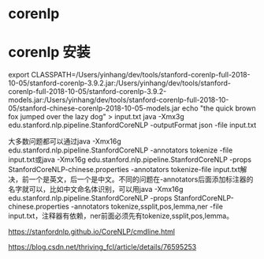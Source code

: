 # corenlp

# corenlp 安装
export CLASSPATH=/Users/yinhang/dev/tools/stanford-corenlp-full-2018-10-05/stanford-corenlp-3.9.2.jar:/Users/yinhang/dev/tools/stanford-corenlp-full-2018-10-05/stanford-corenlp-3.9.2-models.jar:/Users/yinhang/dev/tools/stanford-corenlp-full-2018-10-05/stanford-chinese-corenlp-2018-10-05-models.jar
echo "the quick brown fox jumped over the lazy dog" > input.txt
java -Xmx3g edu.stanford.nlp.pipeline.StanfordCoreNLP -outputFormat json -file input.txt

大多数问题都可以通过java -Xmx16g edu.stanford.nlp.pipeline.StanfordCoreNLP -annotators tokenize -file input.txt或java -Xmx16g edu.stanford.nlp.pipeline.StanfordCoreNLP -props StanfordCoreNLP-chinese.properties -annotators tokenize-file input.txt解决，前一个是英文，后一个是中文。不同的问题在-annotators后面添加标注器的名字就可以，比如中文命名体识别，可以用java -Xmx16g edu.stanford.nlp.pipeline.StanfordCoreNLP -props StanfordCoreNLP-chinese.properties -annotators tokenize,ssplit,pos,lemma,ner -file input.txt，注释器有依赖，ner前面必须先有tokenize,ssplit,pos,lemma。

https://stanfordnlp.github.io/CoreNLP/cmdline.html

https://blog.csdn.net/thriving_fcl/article/details/76595253

